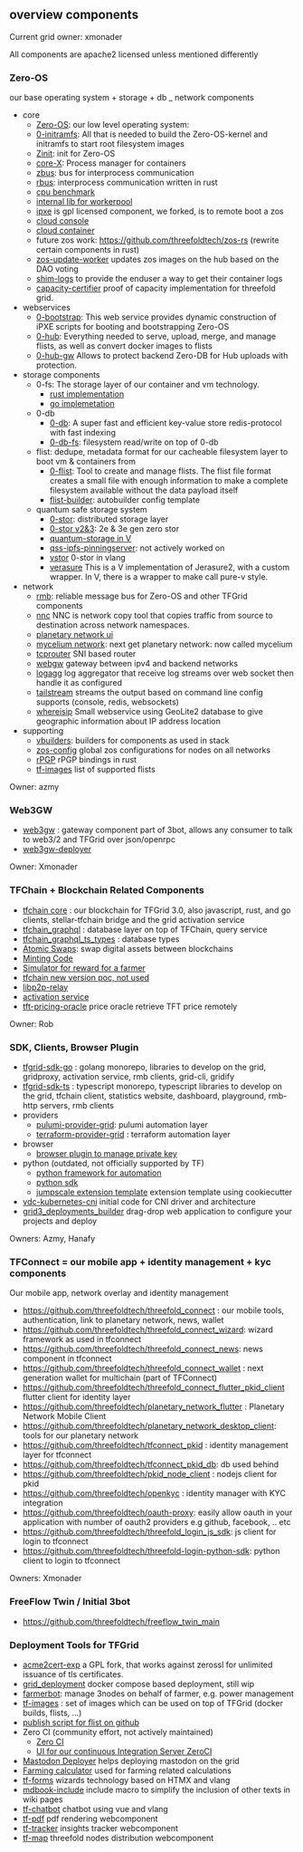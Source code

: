 ## overview components

Current grid owner: xmonader

All components are apache2 licensed unless mentioned differently

### Zero-OS

our base operating system + storage + db _ network components

* core
    * [Zero-OS](https://github.com/threefoldtech/zos): our low level operating system: 
    * [0-initramfs](https://github.com/threefoldtech/0-initramfs): All that is needed to build the Zero-OS-kernel and initramfs to start root filesystem
    images
    * [Zinit](https://github.com/threefoldtech/zinit): init for Zero-OS
    * [core-X](https://github.com/threefoldtech/corex): Process manager for containers
    * [zbus](https://github.com/threefoldtech/zbus): bus for interprocess communication
    * [rbus](https://github.com/threefoldtech/rbus/): interprocess communication written in rust
    * [cpu benchmark](https://github.com/threefoldtech/cpu-benchmark-simple)
    * [internal lib for workerpool](https://github.com/threefoldtech/tokio-worker-pool)
    * [ipxe](https://github.com/threefoldtech/ipxe) is gpl licensed component, we forked, is to remote boot a zos
    * [cloud console](https://github.com/threefoldtech/cloud-console)
    * [cloud container](https://github.com/threefoldtech/cloud-container)
    * future zos work: https://github.com/threefoldtech/zos-rs  (rewrite certain components in rust)
    * [zos-update-worker](https://github.com/threefoldtech/zos-update-worker) updates zos images on the hub based on the DAO voting
    * [shim-logs](https://github.com/threefoldtech/shim-logs) to provide the enduser a way to get their container logs
    * [capacity-certifier](https://github.com/threefoldtech/capacity-certifier) proof of capacity implementation for threefold grid.
* webservices
    * [0-bootstrap](https://github.com/threefoldtech/0-bootstrap): This web service provides dynamic construction of iPXE scripts for booting and bootstrapping Zero-OS 
    * [0-hub](https://github.com/threefoldtech/0-hub): Everything needed to serve, upload, merge, and manage flists, as well as convert docker images to flists 
    * [0-hub-gw](https://github.com/threefoldtech/0-hub-gw) Allows to protect backend Zero-DB for Hub uploads with protection.
* storage components
    * 0-fs: The storage layer of our container and vm technology.
        * [rust implementation](https://github.com/threefoldtech/rfs)
        * [go implemetation](https://github.com/threefoldtech/0-fs)
    * 0-db
        * [0-db](https://github.com/threefoldtech/0-db): A super fast and efficient key-value store redis-protocol with fast indexing
        * [0-db-fs](https://github.com/threefoldtech/0-db-fs): filesystem read/write on top of 0-db
    * flist: dedupe, metadata format for our cacheable filesystem layer to boot vm & containers from
        * [0-flist](https://github.com/threefoldtech/0-flist): Tool to create and manage flists. The flist file format creates a small file with enough information to make a complete filesystem available without the data payload itself
        * [flist-builder](https://github.com/threefoldtech/flist-builder-config): autobuilder config template
    * quantum safe storage system  
        * [0-stor](https://github.com/threefoldtech/0-stor): distributed storage layer
        * [0-stor v2&3](https://github.com/threefoldtech/0-stor_v2): 2e & 3e gen zero stor
        * [quantum-storage in V](https://github.com/threefoldtech/quantum-storage)
        * [qss-ipfs-pinningserver](https://github.com/threefoldtech/qss-ipfs-pinningserver): not actively worked on
        * [vstor](https://github.com/threefoldtech/vstor) 0-stor in vlang
        * [verasure](https://github.com/threefoldtech/verasure) This is a V implementation of Jerasure2, with a custom wrapper. In V, there is a wrapper to make call pure-v style.
* network
    * [rmb](https://github.com/threefoldtech/rmb-rs): reliable message bus for Zero-OS and other TFGrid components
    * [nnc](https://github.com/threefoldtech/nnc) NNC is network copy tool that copies traffic from source to destination across network namespaces.
    * [planetary network ui](https://github.com/threefoldtech/Planetary-Network)
    * [mycelium network](https://github.com/threefoldtech/mycelium): next get planetary network: now called mycelium
    * [tcprouter](https://github.com/threefoldtech/tcprouter) SNI based router
    * [webgw](https://github.com/threefoldtech/webgw) gateway between ipv4 and backend networks
    * [logagg](https://github.com/threefoldtech/logagg) log aggregator that receive log streams over web socket then handle it as configured
    * [tailstream](https://github.com/threefoldtech/tailstream) streams the output based on command line config supports (console, redis, websockets)
    * [whereisip](https://github.com/threefoldtech/whereisip) Small webservice using GeoLite2 database to give geographic information about IP address location
* supporting
    * [vbuilders](https://github.com/threefoldtech/vbuilders): builders for components as used in stack
    * [zos-config](https://github.com/threefoldtech/zos-config) global zos configurations for nodes on all networks
    * [rPGP](https://github.com/threefoldtech/crpgp) rPGP bindings in rust
    * [tf-images](https://github.com/threefoldtech/tf-images) list of supported flists

Owner: azmy

### Web3GW

- [web3gw](https://github.com/threefoldtech/web3gw) : gateway component part of 3bot, allows any consumer to talk to web3/2 and TFGrid over json/openrpc
- [web3gw-deployer](https://github.com/threefoldtech/threebot-deployer)

Owner: Xmonader

### TFChain + Blockchain Related Components

- [tfchain core](https://github.com/threefoldtech/tfchain) : our blockchain for TFGrid 3.0, also javascript, rust, and go clients, stellar-tfchain bridge and the grid activation service
- [tfchain_graphql](https://github.com/threefoldtech/tfchain_graphql) : database layer on top of TFChain, query service
- [tfchain_graphql_ts_types](https://github.com/threefoldtech/tfchain_graphql_ts_types) : database types
- [Atomic Swaps](https://github.com/threefoldtech/atomicswap): swap digital assets between blockchains
- [Minting Code](https://github.com/threefoldtech/minting_v3)
- [Simulator for reward for a farmer](https://github.com/threefoldtech/tfgrid_simulator)
- [tfchain new version poc, not used](https://github.com/threefoldtech/tfchain3)
- [libp2p-relay](https://github.com/threefoldtech/libp2p-relay)
- [activation service](https://github.com/threefoldtech/tfchain_activation_service)
- [tft-pricing-oracle](https://github.com/threefoldtech/tft-pricing-oracle) price oracle retrieve TFT price remotely

Owner: Rob


###  SDK, Clients, Browser Plugin

- [tfgrid-sdk-go](https://github.com/threefoldtech/tfgrid-sdk-go) : golang monorepo, libraries to develop on the grid, gridproxy, activation service, rmb clients, grid-cli, gridify
- [tfgrid-sdk-ts](https://github.com/threefoldtech/tfgrid-sdk-ts) : typescript monorepo, typescript libraries to develop on the grid, tfchain client, statistics website, dashboard, playground, rmb-http servers, rmb clients
- providers
    - [pulumi-provider-grid](https://github.com/threefoldtech/pulumi-provider-grid): pulumi automation layer
    - [terraform-provider-grid](https://github.com/threefoldtech/terraform-provider-grid) : terraform automation layer
- browser
    - [browser plugin to manage private key](https://github.com/threefoldtech/tf-wallet-connector-extension)
 - python (outdated, not officially supported by TF)
     - [python framework for automation](https://github.com/threefoldtech/js-ng)
     - [python sdk](https://github.com/threefoldtech/js-sdk)
     - [jumpscale extension template](https://github.com/threefoldtech/js-ext-template-cookiecutter) extension template using cookiecutter
 - [vdc-kubernetes-cni](https://github.com/threefoldtech/vdc/) initial code for CNI driver and architecture  
 - [grid3_deployments_builder](https://github.com/threefoldtech/grid3_deployments_builder) drag-drop web application to configure your projects and deploy

Owners: Azmy, Hanafy

### TFConnect = our mobile app + identity management + kyc components

Our mobile app, network overlay and identity management

- https://github.com/threefoldtech/threefold_connect : our mobile tools, authentication, link to planetary network, news, wallet
- https://github.com/threefoldtech/threefold_connect_wizard: wizard framework as used in tfconnect
- https://github.com/threefoldtech/threefold_connect_news: news component in tfconnect
- https://github.com/threefoldtech/threefold_connect_wallet : next generation wallet for multichain (part of TFConnect)
- https://github.com/threefoldtech/threefold_connect_flutter_pkid_client flutter client for identity layer
- https://github.com/threefoldtech/planetary_network_flutter : Planetary Network Mobile Client
- https://github.com/threefoldtech/planetary_network_desktop_client: tools for our planetary network
- https://github.com/threefoldtech/tfconnect_pkid : identity management layer for tfconnect
- https://github.com/threefoldtech/tfconnect_pkid_db: db used behind
- https://github.com/threefoldtech/pkid_node_client : nodejs client for pkid
- https://github.com/threefoldtech/openkyc : identity manager with KYC integration
- https://github.com/threefoldtech/oauth-proxy: easily allow oauth in your application with number of oauth2 providers e.g github, facebook, .. etc
- https://github.com/threefoldtech/threefold_login_js_sdk: js client for login to tfconnect
- https://github.com/threefoldtech/threefold-login-python-sdk: python client to login to tfconnect

Owners: Xmonader

### FreeFlow Twin / Initial 3bot

- https://github.com/threefoldtech/freeflow_twin_main

### Deployment Tools for TFGrid
- [acme2cert-exp](https://github.com/threefoldtech/acme2cert-exp/tree/main) a GPL fork, that works against zerossl for unlimited issuance of tls certificates.
- [grid_deployment](https://github.com/threefoldtech/grid_deployment) docker compose based deployment, still wip
- [farmerbot](https://github.com/threefoldtech/farmerbot): manage 3nodes on behalf of farmer, e.g. power management
- [tf-images](https://github.com/threefoldtech/tf-images) : set of images which can be used on top of TFGrid (docker builds, flists, ...)
- [publish script for flist on github](https://github.com/threefoldtech/publish-flist)
- Zero CI (community effort, not actively maintained)
     - [Zero CI](https://github.com/threefoldtech/zeroCI)
     - [UI for our continuous Integration Server ZeroCI](https://github.com/threefoldtech/zeroci-ui)
- [Mastodon Deployer](https://github.com/threefoldtech/www-mastodon) helps deploying mastodon on the grid
- [Farming calculator](https://github.com/threefoldtech/tf-farming-calculator) used for farming related calculations
- [tf-forms](https://github.com/threefoldtech/tf-forms/) wizards technology based on HTMX and vlang
- [mdbook-include](https://github.com/threefoldtech/mdbook-include) include macro to simplify the inclusion of other texts in wiki pages
- [tf-chatbot](https://github.com/threefoldtech/tf_chatbot) chatbot using vue and vlang 
- [tf-pdf](https://github.com/threefoldtech/tf-pdf/) pdf rendering webcomponent
- [tf-tracker](https://github.com/threefoldtech/tf-tracker) insights tracker webcomponent
- [tf-map](https://github.com/threefoldtech/tf-map/) threefold nodes distribution webcomponent
